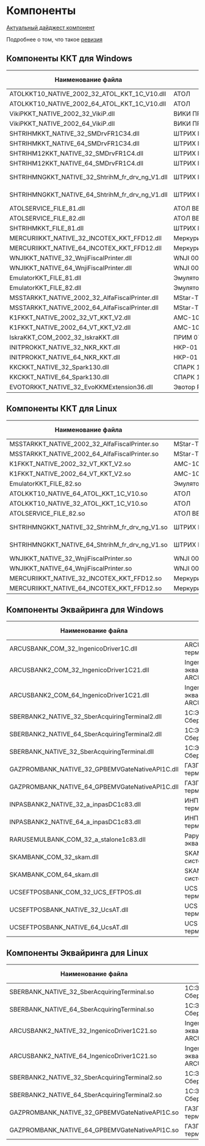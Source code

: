 # Компоненты #

[Актуальный дайджест компонент](https://disk.yandex.ru/i/dUyvw7co3Ctj-g)

Подробнее о том, что такое [ревизия](connecting.md#что-такое-ревизия-драйвера) 

## **Компоненты ККТ для Windows** ##


 Наименование файла | Оборудование | Разрядность клиента 1с | Ревизия | Версия
---------|----------|---------|---------|---------
ATOLKKT10\_NATIVE\_2002\_32\_ATOL\_KKT\_1C\_V10.dll | АТОЛ | 32x | 4000 | 10.10.0.0
ATOLKKT10\_NATIVE\_2002\_64\_ATOL\_KKT\_1C\_V10.dll | АТОЛ | 64x | 4000 | 10.10.0.0
VikiPKKT\_NATIVE\_2002\_32\_VikiP.dll | ВИКИ ПРИНТ\ ПИРИТ | 32x | 4001 | 2.2.0.3
VikiPKKT\_NATIVE\_2002\_64\_VikiP.dll | ВИКИ ПРИНТ\ ПИРИТ | 64x | 4001 | 2.2.0.3
SHTRIHMKKT\_NATIVE\_32\_SMDrvFR1C34.dll | ШТРИХ М | 32x | 3004 | 4.16.0.874
SHTRIHMKKT\_NATIVE\_64\_SMDrvFR1C34.dll | ШТРИХ М | 64x | 3004 | 4.16.0.874
SHTRIHM12KKT\_NATIVE\_32\_SMDrvFR1C4.dll | ШТРИХ М ФФД 1.2 | 32x | 4001 | 5.17.0.989
SHTRIHM12KKT\_NATIVE\_64\_SMDrvFR1C4.dll | ШТРИХ М ФФД 1.2 | 64x | 4001 | 5.17.0.989
SHTRIHMNGKKT\_NATIVE\_32\_ShtrihM\_fr\_drv\_ng\_V1.dll | ШТРИХ М NG | 32x | 4000 | 0.1.3.135/1.6.0-21
SHTRIHMNGKKT\_NATIVE\_64\_ShtrihM\_fr\_drv\_ng\_V1.dll | ШТРИХ М NG | 64x | 4000 | 0.1.3.135/1.6.0-21
ATOLSERVICE\_FILE\_81.dll | АТОЛ ВЕБ-СЕРВИС | 32x | 3002 | 1.31
ATOLSERVICE\_FILE\_82.dll | АТОЛ ВЕБ-СЕРВИС | 32x-64x | 3002 | 1.31
SHTRIHMKKT\_FILE\_81.dll | ШТРИХ М | 32x | 3002 | 1.0.1
MERCURIIKKT\_NATIVE\_32\_INCOTEX\_KKT\_FFD12.dll | Меркурий-115\119\130\180\185 | 32x | 3009 | 3.0.0.19
MERCURIIKKT\_NATIVE\_64\_INCOTEX\_KKT\_FFD12.dll | Меркурий-115\119\130\180\185 | 64x | 3009 | 3.0.0.19
WNJIKKT\_NATIVE\_32\_WnjiFiscalPrinter.dll | WNJI 003Ф | 32x | 3003 | 1.3.30
WNJIKKT\_NATIVE\_64\_WnjiFiscalPrinter.dll | WNJI 003Ф | 64x | 3003 | 1.3.30
EmulatorKKT\_FILE\_81.dll | Эмулятор | 32x | 3004 | 1.13
EmulatorKKT\_FILE\_82.dll | Эмулятор | 32x-64x | 3004 | 1.13
MSSTARKKT\_NATIVE\_2002\_32\_AlfaFiscalPrinter.dll | MStar-TK | 32x | 3009 | 1.6.3.0
MSSTARKKT\_NATIVE\_2002\_64\_AlfaFiscalPrinter.dll | MStar-TK | 64x | 3009 | 1.6.3.0
K1FKKT\_NATIVE\_2002\_32\_VT\_KKT\_V2.dll | АМС\-100Ф\\К1Ф | 32x | 3002 | 2.0.0.57
K1FKKT\_NATIVE\_2002\_64\_VT\_KKT\_V2.dll | АМС\-100Ф\\К1Ф | 64x | 3002 | 2.0.0.57
IskraKKT\_COM\_2002\_32\_IskraKKT.dll | ПРИМ 07\08\88\09Ф | 32x | 3005 | 3.0.1.6
INITPROKKT\_NATIVE\_32\_NKR\_KKT.dll | НКР-01-Ф | 32x | 3007 | 1.4.0.1
INITPROKKT\_NATIVE\_64\_NKR\_KKT.dll | НКР-01-Ф | 64x | 3007 | 1.4.0.1
KKCKKT\_NATIVE\_32\_Spark130.dll | СПАРК 115-Ф\СПАРК 130-Ф  | 32x | 3009 | 3.9.0.5
KKCKKT\_NATIVE\_64\_Spark130.dll | СПАРК 115-Ф\СПАРК 130-Ф  | 64x | 3009 | 3.9.0.5
EVOTORKKT\_NATIVE\_32\_EvoKKMExtension36.dll | Эвотор Power | 32x | 3006 | 1.9.412.3006


## **Компоненты ККТ для Linux** ##

 Наименование файла | Оборудование | Разрядность клиента 1с | Ревизия | Версия
---------|----------|---------|---------|---------
MSSTARKKT\_NATIVE\_2002\_32\_AlfaFiscalPrinter.so | MStar-TK | 32x | 3009 | 1.6.3.0
MSSTARKKT\_NATIVE\_2002\_64\_AlfaFiscalPrinter.so | MStar-TK | 64x | 3009 | 1.6.3.0
K1FKKT\_NATIVE\_2002\_32\_VT\_KKT\_V2.so | АМС\-100Ф\\К1Ф | 32x | 3002 | 2.0.0.57
K1FKKT\_NATIVE\_2002\_64\_VT\_KKT\_V2.so | АМС\-100Ф\\К1Ф | 64x | 3002 | 2.0.0.57
EmulatorKKT\_FILE\_82.so | Эмулятор | 32x-64x | 3004 | 1.13
ATOLKKT10\_NATIVE\_64\_ATOL\_KKT\_1C\_V10.so | АТОЛ | 64x | 4000 | 10.10.0.0
ATOLKKT10\_NATIVE\_32\_ATOL\_KKT\_1C\_V10.so | АТОЛ | 32x | 4000 | 10.10.0.0
ATOLSERVICE\_FILE\_82.so | АТОЛ ВЕБ-СЕРВИС | 32x-64x | 3002 | 1.31
SHTRIHMNGKKT\_NATIVE\_32\_ShtrihM\_fr\_drv\_ng\_V1.so | ШТРИХ М NG | 32x | 4000 | 0.1.3.135/1.6.0-21
SHTRIHMNGKKT\_NATIVE\_64\_ShtrihM\_fr\_drv\_ng\_V1.so | ШТРИХ М NG | 64x | 4000 | 0.1.3.135/1.6.0-21
WNJIKKT\_NATIVE\_32\_WnjiFiscalPrinter.so | WNJI 003Ф | 32x | 3003 | 1.3.30
WNJIKKT\_NATIVE\_64\_WnjiFiscalPrinter.so | WNJI 003Ф | 64x | 3003 | 1.3.30
MERCURIIKKT\_NATIVE\_32\_INCOTEX\_KKT\_FFD12.so | Меркурий-115\119\130\180\185 | 32x | 3009 | 3.0.0.19
MERCURIIKKT\_NATIVE\_64\_INCOTEX\_KKT\_FFD12.so | Меркурий-115\119\130\180\185 | 64x | 3009 | 3.0.0.19


## **Компоненты Эквайринга для Windows** ##

 Наименование файла | Оборудование | Разрядность клиента 1с | Ревизия | Версия
---------|----------|---------|---------|---------
ARCUSBANK\_COM\_32\_IngenicoDriver1C.dll | ARCUS2:Эквайринговые терминалы Ingenico | 32x | 2005 | 1.0.0.2
ARCUSBANK2\_COM\_32\_IngenicoDriver1C21.dll | Ingenico:Драйвер эквайринговой системы ARCUS 2.1 | 32x | 3009 | 2.1
ARCUSBANK2\_COM\_64\_IngenicoDriver1C21.dll | Ingenico:Драйвер эквайринговой системы ARCUS 2.1 | 64x | 3009 | 2.1
SBERBANK2\_NATIVE\_32\_SberAcquiringTerminal2.dll | 1С:Эквайринговые терминалы Сбербанк 2.Х | 32x | 4000 | 2.6.2.11
SBERBANK2\_NATIVE\_64\_SberAcquiringTerminal2.dll | 1С:Эквайринговые терминалы Сбербанк 2.Х | 64x | 4000 | 2.6.2.11
SBERBANK\_NATIVE\_32\_SberAcquiringTerminal.dll | 1С:Эквайринговые терминалы Сбербанк | 32x | 2001 | 1.0.2.2
GAZPROMBANK\_NATIVE\_32\_GPBEMVGateNativeAPI1C.dll | ГАЗПРОМБАНК:Эквайринговые терминалы | 32x | 4000 | 3.6.0.3q
GAZPROMBANK\_NATIVE\_64\_GPBEMVGateNativeAPI1C.dll | ГАЗПРОМБАНК:Эквайринговые терминалы | 64x | 4000 | 3.6.0.3q
INPASBANK2\_NATIVE\_32\_a\_inpasDC1c83.dll | ИНПАС:Эквайринговые терминалы UNIPOS(ФЗ-491) | 32x | 4000 | 1.1.17.28
INPASBANK2\_NATIVE\_64\_a\_inpasDC1c83.dll | ИНПАС:Эквайринговые терминалы UNIPOS(ФЗ-491) | 64x | 4000 | 1.1.17.28
RARUSEMULBANK\_COM\_32\_a\_stalone1c83.dll | Рарус: Эмулятор эквайрингового терминала | 32x | 2002 | 1.1.1.2
SKAMBANK\_COM\_32\_skam.dll | SKAM-1C: Эквайринговые системы | 32x | 3003 | 1.0.7
SKAMBANK\_COM\_64\_skam.dll | SKAM-1C: Эквайринговые системы | 64x | 3003 | 1.0.7
UCSEFTPOSBANK\_COM\_32\_UCS\_EFTPOS.dll | UCS-EFTPOS:Эквайринговые терминалы | 32x | 1001 | 1.0.8.3
UCSEFTPOSBANK\_NATIVE\_32\_UcsAT.dll | UCS-EFTPOS:Эквайринговые терминалы | 32x | 3007 | 1.3.4
UCSEFTPOSBANK\_NATIVE\_64\_UcsAT.dll | UCS-EFTPOS:Эквайринговые терминалы | 64x | 3007 | 1.3.4


## **Компоненты Эквайринга для Linux** ##

 Наименование файла | Оборудование | Разрядность клиента 1с | Ревизия | Версия
---------|----------|---------|---------|---------
SBERBANK\_NATIVE\_32\_SberAcquiringTerminal.so | 1С:Эквайринговые терминалы Сбербанк | 32x | 2001 | 1.0.2.2
SBERBANK\_NATIVE\_64\_SberAcquiringTerminal.so | 1С:Эквайринговые терминалы Сбербанк | 64x | 2001 | 1.0.2.2
ARCUSBANK2\_NATIVE\_32\_IngenicoDriver1C21.so | Ingenico:Драйвер эквайринговой системы ARCUS 2.1 | 32x | 3009 | 2.1
ARCUSBANK2\_NATIVE\_64\_IngenicoDriver1C21.so | Ingenico:Драйвер эквайринговой системы ARCUS 2.1 | 64x | 3009 | 2.1
SBERBANK2\_NATIVE\_32\_SberAcquiringTerminal2.so | 1С:Эквайринговые терминалы Сбербанк 2.Х | 32x | 4000 | 2.6.2.11
SBERBANK2\_NATIVE\_64\_SberAcquiringTerminal2.so | 1С:Эквайринговые терминалы Сбербанк 2.Х | 64x | 4000 | 2.6.2.11
GAZPROMBANK\_NATIVE\_32\_GPBEMVGateNativeAPI1C.so | ГАЗПРОМБАНК:Эквайринговые терминалы | 32x | 4000 | 3.6.0.3q
GAZPROMBANK\_NATIVE\_64\_GPBEMVGateNativeAPI1C.so | ГАЗПРОМБАНК:Эквайринговые терминалы | 64x | 4000 | 3.6.0.3q
